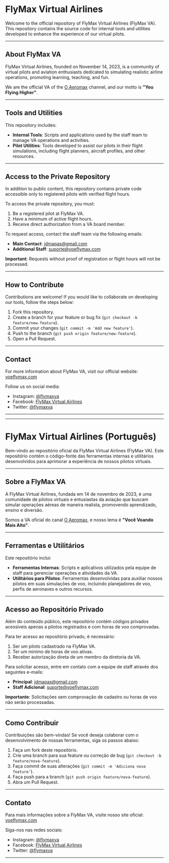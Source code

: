 # FlyMax Virtual Airlines

Welcome to the official repository of FlyMax Virtual Airlines (FlyMax VA). This repository contains the source code for internal tools and utilities developed to enhance the experience of our virtual pilots.

---

## About FlyMax VA

FlyMax Virtual Airlines, founded on November 14, 2023, is a community of virtual pilots and aviation enthusiasts dedicated to simulating realistic airline operations, promoting learning, teaching, and fun.

We are the official VA of the [O Aeromax](https://www.youtube.com/@oaeromax) channel, and our motto is **"You Flying Higher"**.

---

## Tools and Utilities

This repository includes:

- **Internal Tools**: Scripts and applications used by the staff team to manage VA operations and activities.
- **Pilot Utilities**: Tools developed to assist our pilots in their flight simulations, including flight planners, aircraft profiles, and other resources.

---

## Access to the Private Repository

In addition to public content, this repository contains private code accessible only to registered pilots with verified flight hours.

To access the private repository, you must:

1. Be a registered pilot at FlyMax VA.
2. Have a minimum of active flight hours.
3. Receive direct authorization from a VA board member.

To request access, contact the staff team via the following emails:

- **Main Contact**: [jdmapas@gmail.com](mailto:jdmapas@gmail.com)
- **Additional Staff**: suporte@voeflymax.com

**Important**: Requests without proof of registration or flight hours will not be processed.

---

## How to Contribute

Contributions are welcome! If you would like to collaborate on developing our tools, follow the steps below:

1. Fork this repository.
2. Create a branch for your feature or bug fix (`git checkout -b feature/new-feature`).
3. Commit your changes (`git commit -m 'Add new feature'`).
4. Push to the branch (`git push origin feature/new-feature`).
5. Open a Pull Request.

---

## Contact

For more information about FlyMax VA, visit our official website: [voeflymax.com](https://voeflymax.com/)

Follow us on social media:

- Instagram: [@flymaxva](https://www.instagram.com/flymaxva/)
- Facebook: [FlyMax Virtual Airlines](https://www.facebook.com/flymaxva)
- Twitter: [@flymaxva](https://www.twitter.com/flymaxva)

---



---

# FlyMax Virtual Airlines (Português)

Bem-vindo ao repositório oficial da FlyMax Virtual Airlines (FlyMax VA). Este repositório contém o código-fonte das ferramentas internas e utilitários desenvolvidos para aprimorar a experiência de nossos pilotos virtuais.

---

## Sobre a FlyMax VA

A FlyMax Virtual Airlines, fundada em 14 de novembro de 2023, é uma comunidade de pilotos virtuais e entusiastas da aviação que buscam simular operações aéreas de maneira realista, promovendo aprendizado, ensino e diversão.

Somos a VA oficial do canal [O Aeromax](https://www.youtube.com/@oaeromax), e nosso lema é **"Você Voando Mais Alto"**.

---

## Ferramentas e Utilitários

Este repositório inclui:

- **Ferramentas Internas**: Scripts e aplicativos utilizados pela equipe de staff para gerenciar operações e atividades da VA.
- **Utilitários para Pilotos**: Ferramentas desenvolvidas para auxiliar nossos pilotos em suas simulações de voo, incluindo planejadores de voo, perfis de aeronaves e outros recursos.

---

## Acesso ao Repositório Privado

Além do conteúdo público, este repositório contém códigos privados acessíveis apenas a pilotos registrados e com horas de voo comprovadas.

Para ter acesso ao repositório privado, é necessário:

1. Ser um piloto cadastrado na FlyMax VA.
2. Ter um mínimo de horas de voo ativas.
3. Receber autorização direta de um membro da diretoria da VA.

Para solicitar acesso, entre em contato com a equipe de staff através dos seguintes e-mails:

- **Principal**: [jdmapas@gmail.com](mailto:jdmapas@gmail.com)
- **Staff Adicional**: suporte@voeflymax.com

**Importante**: Solicitações sem comprovação de cadastro ou horas de voo não serão processadas.

---

## Como Contribuir

Contribuições são bem-vindas! Se você deseja colaborar com o desenvolvimento de nossas ferramentas, siga os passos abaixo:

1. Faça um fork deste repositório.
2. Crie uma branch para sua feature ou correção de bug (`git checkout -b feature/nova-feature`).
3. Faça commit de suas alterações (`git commit -m 'Adiciona nova feature'`).
4. Faça push para a branch (`git push origin feature/nova-feature`).
5. Abra um Pull Request.

---

## Contato

Para mais informações sobre a FlyMax VA, visite nosso site oficial: [voeflymax.com](https://voeflymax.com/)

Siga-nos nas redes sociais:

- Instagram: [@flymaxva](https://www.instagram.com/flymaxva/)
- Facebook: [FlyMax Virtual Airlines](https://www.facebook.com/flymaxva)
- Twitter: [@flymaxva](https://www.twitter.com/flymaxva)

---

